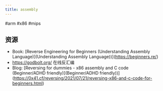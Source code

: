 ```yaml
---
title: assembly
---
```


#arm #x86 #mips

## 资源

* Book: [Reverse Engineering for Beginners (Understanding Assembly Language)](Understanding Assembly Language))](https://beginners.re/)
* https://godbolt.org/ 在线反汇编
* Blog: [Reversing for dummies - x86 assembly and C code (Beginner/ADHD friendly)](Beginner/ADHD friendly))](https://0x41.cf/reversing/2021/07/21/reversing-x86-and-c-code-for-beginners.html)